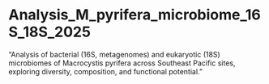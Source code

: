 # Analysis_M_pyrifera_microbiome_16S_18S_2025
“Analysis of bacterial (16S, metagenomes) and eukaryotic (18S) microbiomes of Macrocystis pyrifera across Southeast Pacific sites, exploring diversity, composition, and functional potential.”
